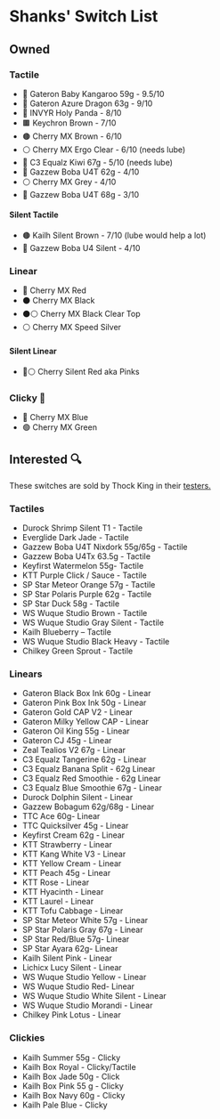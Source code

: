 # Shanks' Switch List

## Owned

### Tactile

- 🦘 Gateron Baby Kangaroo 59g - 9.5/10
- 🐉 Gateron Azure Dragon 63g - 9/10
- 🐼 INVYR Holy Panda - 8/10
- 🟫 Keychron Brown - 7/10
- 🟤 Cherry MX Brown - 6/10
- ⚪ Cherry MX Ergo Clear - 6/10 (needs lube)
- 🥝 C3 Equalz Kiwi 67g - 5/10 (needs lube)
- 🧋 Gazzew Boba U4T 62g - 4/10
- ⚪ Cherry MX Grey - 4/10
- 🧋 Gazzew Boba U4T 68g - 3/10

#### Silent Tactile

- 🟤 Kailh Silent Brown - 7/10 (lube would help a lot)
- 🧋 Gazzew Boba U4 Silent - 4/10

### Linear

- 🔴 Cherry MX Red
- ⚫ Cherry MX Black
- ⚫⚪ Cherry MX Black Clear Top
- ⚪ Cherry MX Speed Silver

#### Silent Linear

- 🔴⚪ Cherry Silent Red aka Pinks

### Clicky 🤢

- 🔵 Cherry MX Blue
- 🟢 Cherry MX Green

## Interested 🔍

These switches are sold by Thock King in their [testers.](https://www.thockking.com/collections/switch-tester)

### Tactiles

- Durock Shrimp Silent T1 - Tactile
- Everglide Dark Jade - Tactile
- Gazzew Boba U4T Nixdork 55g/65g - Tactile
- Gazzew Boba U4Tx 63.5g - Tactile
- Keyfirst Watermelon 55g- Tactile
- KTT Purple Click / Sauce - Tactile
- SP Star Meteor Orange 57g - Tactile
- SP Star Polaris Purple 62g - Tactile
- SP Star Duck 58g - Tactile
- WS Wuque Studio Brown - Tactile
- WS Wuque Studio Gray Silent - Tactile
- Kailh Blueberry – Tactile
- WS Wuque Studio Black Heavy - Tactile
- Chilkey Green Sprout - Tactile

### Linears

- Gateron Black Box Ink 60g  - Linear
- Gateron Pink Box Ink 50g - Linear
- Gateron Gold CAP V2 - Linear
- Gateron Milky Yellow CAP - Linear
- Gateron Oil King 55g - Linear
- Gateron CJ 45g - Linear
- Zeal Tealios V2 67g - Linear
- C3 Equalz Tangerine 62g - Linear
- C3 Equalz Banana Split - 62g Linear
- C3 Equalz Red Smoothie - 62g Linear
- C3 Equalz Blue Smoothie 67g - Linear
- Durock Dolphin Silent - Linear
- Gazzew Bobagum 62g/68g - Linear
- TTC Ace 60g- Linear
- TTC Quicksilver 45g - Linear
- Keyfirst Cream 62g - Linear
- KTT Strawberry - Linear
- KTT Kang White V3 - Linear
- KTT Yellow Cream - Linear
- KTT Peach 45g - Linear
- KTT Rose - Linear
- KTT Hyacinth - Linear
- KTT Laurel - Linear
- KTT Tofu Cabbage - Linear
- SP Star Meteor White 57g - Linear
- SP Star Polaris Gray 67g - Linear
- SP Star Red/Blue 57g- Linear
- SP Star Ayara 62g-  Linear
- Kailh Silent Pink - Linear
- Lichicx Lucy Silent - Linear
- WS Wuque Studio Yellow - Linear
- WS Wuque Studio Red- Linear
- WS Wuque Studio White Silent - Linear
- WS Wuque Studio Morandi - Linear
- Chilkey Pink Lotus - Linear

### Clickies

- Kailh Summer 55g - Clicky
- Kailh Box Royal - Clicky/Tactile
- Kailh Box Jade 50g - Click
- Kailh Box Pink 55 g - Clicky
- Kailh Box Navy 60g - Clicky
- Kailh Pale Blue - Clicky
